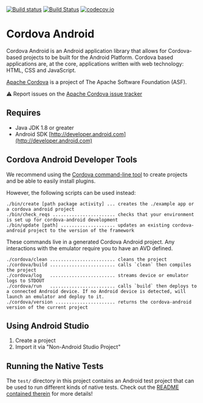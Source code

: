 <!--
#
# Licensed to the Apache Software Foundation (ASF) under one
# or more contributor license agreements.  See the NOTICE file
# distributed with this work for additional information
# regarding copyright ownership.  The ASF licenses this file
# to you under the Apache License, Version 2.0 (the
# "License"); you may not use this file except in compliance
# with the License.  You may obtain a copy of the License at
#
# http://www.apache.org/licenses/LICENSE-2.0
#
# Unless required by applicable law or agreed to in writing,
# software distributed under the License is distributed on an
# "AS IS" BASIS, WITHOUT WARRANTIES OR CONDITIONS OF ANY
#  KIND, either express or implied.  See the License for the
# specific language governing permissions and limitations
# under the License.
#
-->

[![Build status](https://ci.appveyor.com/api/projects/status/github/apache/cordova-android?branch=master)](https://ci.appveyor.com/project/Humbedooh/cordova-android)
[![Build Status](https://travis-ci.org/apache/cordova-android.svg?branch=master)](https://travis-ci.org/apache/cordova-android)
[![codecov.io](https://codecov.io/github/apache/cordova-android/coverage.svg?branch=master)](https://codecov.io/github/apache/cordova-android?branch=master)

# Cordova Android

Cordova Android is an Android application library that allows for Cordova-based
projects to be built for the Android Platform. Cordova based applications are,
at the core, applications written with web technology: HTML, CSS and JavaScript.

[Apache Cordova](https://cordova.apache.org) is a project of The Apache Software Foundation (ASF).

:warning: Report issues on the [Apache Cordova issue tracker](https://issues.apache.org/jira/issues/?jql=project%20%3D%20CB%20AND%20status%20in%20%28Open%2C%20%22In%20Progress%22%2C%20Reopened%29%20AND%20resolution%20%3D%20Unresolved%20AND%20component%20%3D%20%22Android%22%20ORDER%20BY%20priority%20DESC%2C%20summary%20ASC%2C%20updatedDate%20DESC)


## Requires

- Java JDK 1.8 or greater
- Android SDK [http://developer.android.com](http://developer.android.com)


## Cordova Android Developer Tools

We recommend using the [Cordova command-line tool](https://www.npmjs.com/package/cordova) to create projects and be able to easily install plugins.

However, the following scripts can be used instead:

    ./bin/create [path package activity] ... creates the ./example app or a cordova android project
    ./bin/check_reqs ....................... checks that your environment is set up for cordova-android development
    ./bin/update [path] .................... updates an existing cordova-android project to the version of the framework

These commands live in a generated Cordova Android project. Any interactions with the emulator require you to have an AVD defined.

    ./cordova/clean ........................ cleans the project
    ./cordova/build ........................ calls `clean` then compiles the project
    ./cordova/log   ........................ streams device or emulator logs to STDOUT
    ./cordova/run   ........................ calls `build` then deploys to a connected Android device. If no Android device is detected, will launch an emulator and deploy to it.
    ./cordova/version ...................... returns the cordova-android version of the current project

## Using Android Studio

1. Create a project
2. Import it via "Non-Android Studio Project"

## Running the Native Tests

The `test/` directory in this project contains an Android test project that can
be used to run different kinds of native tests. Check out the
[README contained therein](test/README.md) for more details!
